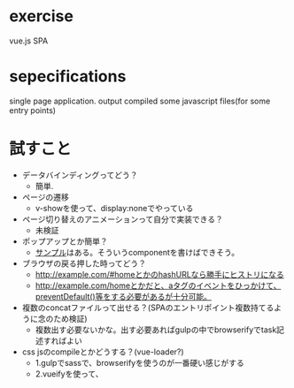 # exercise
vue.js SPA

# sepecifications
single page application.
output compiled some javascript files(for some entry points)

# 試すこと

* データバインディングってどう？
    * 簡単.
* ページの遷移
    * v-showを使って、display:noneでやっている
* ページ切り替えのアニメーションって自分で実装できる？
    * 未検証
* ポップアップとか簡単？
    * [サンプル](http://www.tejitak.com/blog/?p=821)はある。そういうcomponentを書けばできそう。
* ブラウザの戻る押した時ってどう？
    * http://example.com/#homeとかのhashURLなら勝手にヒストリになる
    * http://example.com/homeとかだと、aタグのイベントをひっかけて、preventDefault()等をする必要があるが十分可能。
* 複数のconcatファイルって出せる？(SPAのエントリポイント複数持てるように念のため検証)
    * 複数出す必要ないかな。出す必要あればgulpの中でbrowserifyでtask記述すればよい
* css jsのcompileとかどうする？(vue-loader?)
    * 1.gulpでsassで、browserifyを使うのが一番硬い感じがする
    * 2.vueifyを使って、<style><template><script>をweb componentsライクに書くことも可能
        * 1でいいかな感

# まとめること

* タイピング量どう？
    * まぁ普通
* デザイナーさんとの分業って大丈夫？
    * 先にエンジニアがフロントエンドの遷移をつくる必要がある(mock APIをたたいて、viewにbindingするところまで)
* 設計複雑になりそうなところは？
    * MVVMのVMの中で、イベントが発生することを考えると、ロジックがVM(vue)のインスタンスの中でごちゃごちゃしそう


# install

```
$ npm install
```

compile js
```
$ make watch-and-compile
```
